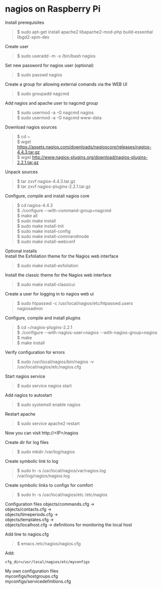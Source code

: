 # nagios on Raspberry Pi  

Install prerequisites  
>$ sudo apt-get install apache2 libapache2-mod-php build-essential libgd2-xpm-dev  

Create user  
>$ sudo useradd -m -s /bin/bash nagios  

Set new password for nagios user (optional)  
>$ sudo passwd nagios  

Create a group for allowing external comands via the WEB UI  
>$ sudo groupadd nagcmd  

Add nagios and apache user to nagcmd group  
>$ sudo usermod -a -G nagcmd nagios  
>$ sudo usermod -a -G nagcmd www-data  

Download nagios sources  
>$ cd ~  
>$ wget https://assets.nagios.com/downloads/nagioscore/releases/nagios-4.4.3.tar.gz  
>$ wget http://www.nagios-plugins.org/download/nagios-plugins-2.2.1.tar.gz  

Unpack sources  
>$ tar zxvf nagios-4.4.3.tar.gz  
>$ tar zxvf nagios-plugins-2.2.1.tar.gz  

Configure, compile and install nagios core  
>$ cd nagios-4.4.3  
>$ ./configure --with-command-group=nagcmd  
>$ make all  
>$ sudo make install  
>$ sudo make install-init  
>$ sudo make install-config  
>$ sudo make install-commandmode  
>$ sudo make install-webconf  

Optional installs  
Install the Exfoliation theme for the Nagios web interface  
>$ sudo make install-exfoliation  

Install the classic theme for the Nagios web interface  
>$ sudo make install-classicui  

Create a user for logging in to nagios web ui  
>$ sudo htpasswd -c /usr/local/nagios/etc/htpasswd.users nagiosadmin    

Configure, compile and install plugins  
>$ cd ~/nagios-plugins-2.2.1  
>$ ./configure --with-nagios-user=nagios --with-nagios-group=nagios  
>$ make  
>$ make install  

Verify configuration for errors  
>$ sudo /usr/local/nagios/bin/nagios -v /usr/local/nagios/etc/nagios.cfg  

Start nagios service  
>$ sudo service nagios start  

Add nagios to autostart  
>$ sudo systemstl enable nagios  

Restart apache  
>$ sudo service apache2 restart  

Now you can visit http://\<IP\>/nagios

Create dir for log files  
>$ sudo mkdir /var/log/nagios  

Create symbolic link to log  
>$ sudo ln -s /usr/local/nagios/var/nagios.log /var/log/nagios/nagios.log  

Create symbolic links to configs for comfort  
>$ sudo ln -s /usr/local/nagios/etc /etc/nagios  

Configuration files
objects/commands.cfg ->  
objects/contacts.cfg ->  
objects/timeperiods.cfg ->  
objects/templates.cfg ->  
objects/localhost.cfg -> definitions for monitoring the local host  

Add line to nagios.cfg  
>$ emacs /etc/nagios/nagios.cfg  

Add:  

	cfg_dir=/usr/local/nagios/etc/myconfigs 

My own configuration files  
myconfigs/hostgroups.cfg  
myconfigs/servicedefinitions.cfg  
























